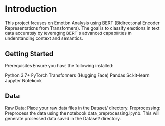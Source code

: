 # Introduction

This project focuses on Emotion Analysis using BERT (Bidirectional Encoder Representations from Transformers). The goal is to classify emotions in text data accurately by leveraging BERT's advanced capabilities in understanding context and semantics.

## Getting Started
Prerequisites
Ensure you have the following installed:

Python 3.7+
PyTorch
Transformers (Hugging Face)
Pandas
Scikit-learn
Jupyter Notebook

## Data
Raw Data: Place your raw data files in the Dataset/ directory.
Preprocessing: Preprocess the data using the notebook data_preprocessing.ipynb. This will generate processed data saved in the Dataset/ directory.


